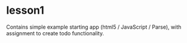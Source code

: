 # lesson1
Contains simple example starting app (html5 / JavaScript / Parse), with assignment to create todo functionality.

